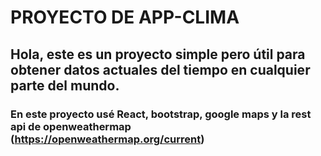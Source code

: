 # PROYECTO DE APP-CLIMA
## Hola, este es un proyecto simple pero útil para obtener datos actuales del tiempo en cualquier parte del mundo.
### En este proyecto usé React, bootstrap, google maps y la rest api de openweathermap (https://openweathermap.org/current)
<!-- [Aquí clic aquí para ver el PlayGround!](http://52.15.80.244:3100/) -->